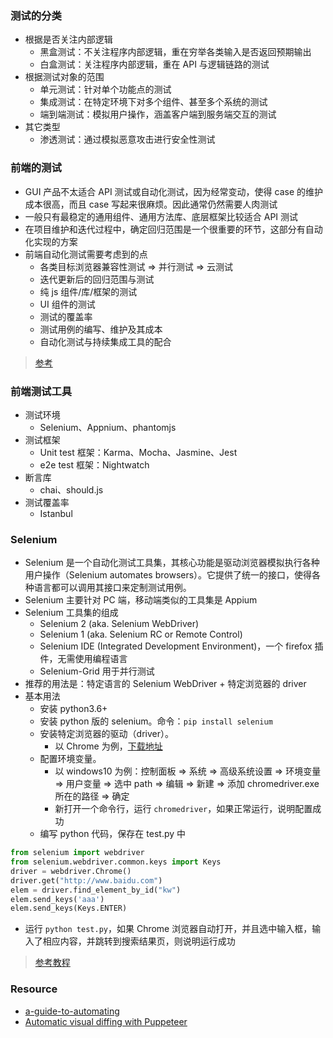 ### 测试的分类

- 根据是否关注内部逻辑
  + 黑盒测试：不关注程序内部逻辑，重在穷举各类输入是否返回预期输出
  + 白盒测试：关注程序内部逻辑，重在 API 与逻辑链路的测试
- 根据测试对象的范围
  + 单元测试：针对单个功能点的测试
  + 集成测试：在特定环境下对多个组件、甚至多个系统的测试
  + 端到端测试：模拟用户操作，涵盖客户端到服务端交互的测试
- 其它类型
  + 渗透测试：通过模拟恶意攻击进行安全性测试


### 前端的测试

- GUI 产品不太适合 API 测试或自动化测试，因为经常变动，使得 case 的维护成本很高，而且 case 写起来很麻烦。因此通常仍然需要人肉测试
- 一般只有最稳定的通用组件、通用方法库、底层框架比较适合 API 测试
- 在项目维护和迭代过程中，确定回归范围是一个很重要的环节，这部分有自动化实现的方案
- 前端自动化测试需要考虑到的点
  + 各类目标浏览器兼容性测试 => 并行测试 => 云测试
  + 迭代更新后的回归范围与测试
  + 纯 js 组件/库/框架的测试
  + UI 组件的测试
  + 测试的覆盖率
  + 测试用例的编写、维护及其成本
  + 自动化测试与持续集成工具的配合

> [参考](https://www.zhihu.com/question/29922082)


### 前端测试工具

- 测试环境
   + Selenium、Appnium、phantomjs 
- 测试框架
  + Unit test 框架：Karma、Mocha、Jasmine、Jest
  + e2e test 框架：Nightwatch
- 断言库
  + chai、should.js
- 测试覆盖率
  + Istanbul


### Selenium

- Selenium 是一个自动化测试工具集，其核心功能是驱动浏览器模拟执行各种用户操作（Selenium automates browsers）。它提供了统一的接口，使得各种语言都可以调用其接口来定制测试用例。
- Selenium 主要针对 PC 端，移动端类似的工具集是 Appium
- Selenium 工具集的组成
  + Selenium 2 (aka. Selenium WebDriver)
  + Selenium 1 (aka. Selenium RC or Remote Control)
  + Selenium IDE (Integrated Development Environment)，一个 firefox 插件，无需使用编程语言
  + Selenium-Grid 用于并行测试
- 推荐的用法是：特定语言的 Selenium WebDriver + 特定浏览器的 driver
- 基本用法
  + 安装 python3.6+
  + 安装 python 版的 selenium。命令：`pip install selenium`
  + 安装特定浏览器的驱动（driver）。
    - 以 Chrome 为例，[下载地址](https://sites.google.com/a/chromium.org/chromedriver/downloads)
  + 配置环境变量。
    - 以 windows10 为例：控制面板 => 系统 => 高级系统设置 => 环境变量 => 用户变量 => 选中 path => 编辑 => 新建 => 添加 chromedriver.exe 所在的路径 => 确定
    - 新打开一个命令行，运行 `chromedriver`，如果正常运行，说明配置成功
  + 编写 python 代码，保存在 test.py 中

```python
from selenium import webdriver
from selenium.webdriver.common.keys import Keys
driver = webdriver.Chrome()
driver.get("http://www.baidu.com")
elem = driver.find_element_by_id("kw")
elem.send_keys('aaa')
elem.send_keys(Keys.ENTER)
```
  + 运行 `python test.py`，如果 Chrome 浏览器自动打开，并且选中输入框，输入了相应内容，并跳转到搜索结果页，则说明运行成功

> [参考教程](http://selenium-python.readthedocs.io/installation.html)

### Resource
- [a-guide-to-automating](https://codeburst.io/a-guide-to-automating-scraping-the-web-with-javascript-chrome-puppeteer-node-js-b18efb9e9921)
- [Automatic visual diffing with Puppeteer](https://meowni.ca/posts/2017-puppeteer-tests/)
